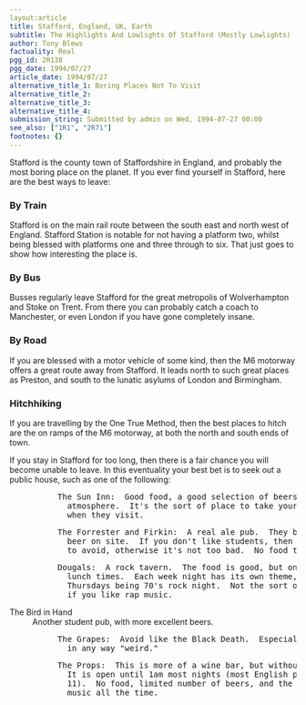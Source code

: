 ```yaml
---
layout:article
title: Stafford, England, UK, Earth
subtitle: The Highlights And Lowlights Of Stafford (Mostly Lowlights)
author: Tony Blews
factuality: Real
pgg_id: 2R138
pgg_date: 1994/07/27
article_date: 1994/07/27
alternative_title_1: Boring Places Not To Visit
alternative_title_2: 
alternative_title_3: 
alternative_title_4: 
submission_string: Submitted by admin on Wed, 1994-07-27 00:00
see_also: ["1R1", "2R71"]
footnotes: {}
---
```

<div>
<p>Stafford is the county town of Staffordshire in England, and probably the most boring place on the planet. If you ever find yourself in Stafford, here are the best ways to leave:</p>
<h3>By Train</h3>
<p>Stafford is on the main rail route between the south east and north west of England. Stafford Station is notable for not having a platform two, whilst being blessed with platforms one and three through to six. That just goes to show how interesting the place is.</p>
<h3>By Bus</h3>
<p>Busses regularly leave Stafford for the great metropolis of Wolverhampton and Stoke on Trent. From there you can probably catch a coach to Manchester, or even London if you have gone completely insane.</p>
<h3>By Road</h3>
<p>If you are blessed with a motor vehicle of some kind, then the M6 motorway offers a great route away from Stafford. It leads north to such great places as Preston, and south to the lunatic asylums of London and Birmingham.</p>
<h3>Hitchhiking</h3>
<p>If you are travelling by the One True Method, then the best places to hitch are the on ramps of the M6 motorway, at both the north and south ends of town.</p>
<p>If you stay in Stafford for too long, then there is a fair chance you will become unable to leave. In this eventuality your best bet is to seek out a public house, such as one of the following:</p>
<pre>
          The Sun Inn:  Good food, a good selection of beers, and a friendly
            atmosphere.  It's the sort of place to take your relatives to
            when they visit.
</pre>
<pre>
          The Forrester and Firkin:  A real ale pub.  They brew their own
            beer on site.  If you don't like students, then this is a place
            to avoid, otherwise it's not too bad.  No food though.
</pre>
<pre>
          Dougals:  A rock tavern.  The food is good, but only served at
            lunch times.  Each week night has its own theme, such as
            Thursdays being 70's rock night.  Not the sort of place to go
            if you like rap music.
</pre>
<dl compact>
<dt>The Bird in Hand</dt>
<dd>Another student pub, with more excellent beers.</dd>
</dl>
<pre>
          The Grapes:  Avoid like the Black Death.  Especially if you look
            in any way "weird."
</pre>
<pre>
          The Props:  This is more of a wine bar, but without the wine.
            It is open until 1am most nights (most English pubs close at
            11).  No food, limited number of beers, and the DJ plays "pop"
            music all the time.
</pre>
</div>
